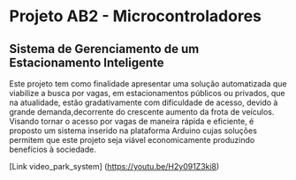 # Projeto AB2 - Microcontroladores

## Sistema de Gerenciamento de um Estacionamento Inteligente 

Este projeto tem como finalidade apresentar uma solução automatizada que viabilize a busca por vagas, em estacionamentos públicos ou privados, que na atualidade, estão gradativamente com dificuldade de acesso, devido à grande demanda,decorrente do crescente aumento da frota de veículos. Visando tornar o acesso por vagas de maneira rápida e eficiente, é proposto um sistema inserido na plataforma Arduino cujas soluções permitem que este projeto seja viável economicamente produzindo benefícios à sociedade. 


[Link video_park_system] (https://youtu.be/H2y091Z3ki8) 
